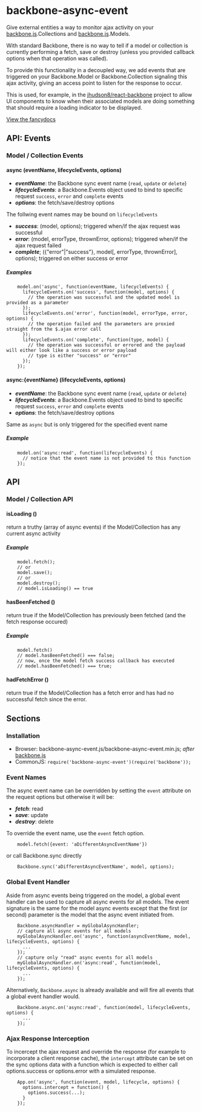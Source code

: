 backbone-async-event
====================
Give external entities a way to monitor ajax activity on your [backbone.js](http://backbonejs.org/).Collections and [backbone.js](http://backbonejs.org/).Models.

With standard Backbone, there is no way to tell if a model or collection is currently performing a fetch, save or destroy (unless you provided callback options when that operation was called).

To provide this functionality in a decoupled way, we add events that are triggered on your Backbone.Model or Backbone.Collection signaling this ajax activity, giving an access point to listen for the response to occur.

This is used, for example, in the [jhudson8/react-backbone](https://github.com/jhudson8/react-backbone) project to allow UI components to know when their associated models are doing something that should require a loading indicator to be displayed.

[View the fancydocs](http://jhudson8.github.io/fancydocs/index.html#project/jhudson8/react-backbone)


API: Events
--------

### Model / Collection Events

#### async (eventName, lifecycleEvents, options)
* ***eventName***: the Backbone sync event name (```read```, ```update``` or ```delete```)
* ***lifecycleEvents***: a Backbone.Events object used to bind to specific request ```success```, ```error``` and ```complete``` events
* ***options***: the fetch/save/destroy options

The follwing event names may be bound on ```lifecycleEvents```

* ***success***: (model, options); triggered when/if the ajax request was successful
* ***error***: (model, errorType, thrownError, options); triggered when/if the ajax request failed
* ***complete***; ({"error"|"success"}, model[, errorType, thrownError], options); triggered on either success or error

##### Examples
```
    model.on('async', function(eventName, lifecycleEvents) {
      lifecycleEvents.on('success', function(model, options) {
        // the operation was successful and the updated model is provided as a parameter
      });
      lifecycleEvents.on('error', function(model, errorType, error, options) {
        // the operation failed and the parameters are proxied straight from the $.ajax error call
      });
      lifecycleEvents.on('complete', function(type, model) {
        // the operation was successful or errored and the payload will either look like a success or error payload
        // type is either "success" or "error"
      });
    });
```


#### async:{eventName} (lifecycleEvents, options)
* ***eventName***: the Backbone sync event name (```read```, ```update``` or ```delete```)
* ***lifecycleEvents***: a Backbone.Events object used to bind to specific request ```success```, ```error``` and ```complete``` events
* ***options***: the fetch/save/destroy options

Same as ```async``` but is only triggered for the specified event name

##### Example
```
    model.on('async:read', function(lifecycleEvents) {
      // notice that the event name is not provided to this function
    });
```


API
--------

### Model / Collection API

#### isLoading ()
return a truthy (array of async events) if the Model/Collection has any current async activity

##### Example
```
    model.fetch();
    // or
    model.save();
    // or
    model.destroy();
    // model.isLoading() == true
```

#### hasBeenFetched ()
return true if the Model/Collection has previously been fetched (and the fetch response occured)

##### Example
```
    model.fetch()
    // model.hasBeenFetched() === false;
    // now, once the model fetch success callback has executed
    // model.hasBeenFetched() === true;
```

#### hadFetchError ()
return true if the Model/Collection has a fetch error and has had no successful fetch since the error.


Sections
----------

### Installation
* Browser: backbone-async-event.js/backbone-async-event.min.js; *after* [backbone.js](http://backbonejs.org/)
* CommonJS: ```require('backbone-async-event')(require('backbone'));```


### Event Names
The async event name can be overridden by setting the ```event``` attribute on the request options but otherwise it will be:

 * ***fetch***: read
 * ***save***: update
 * ***destroy***: delete

To override the event name, use the ```event``` fetch option.
```
    model.fetch({event: 'aDifferentAsyncEventName'})
```

or call Backbone.sync directly
```
    Backbone.sync('aDifferentAsyncEventName', model, options);
```


### Global Event Handler
Aside from async events being triggered on the model, a global event handler can be used to capture all async events for all models.  The event signature is the same for the model async events except that the first (or second) parameter is the model that the async event initiated from.
```
    Backbone.asyncHandler = myGlobalAsyncHandler;
    // capture all async events for all models
    myGlobalAsyncHandler.on('async', function(asyncEventName, model, lifecycleEvents, options) {
      ...
    });
    // capture only "read" async events for all models
    myGlobalAsyncHandler.on('async:read', function(model, lifecycleEvents, options) {
      ...
    });
```

Alternatively, ```Backbone.async``` is already available and will fire all events that a global event handler would.
```
    Backbone.async.on('async:read', function(model, lifecycleEvents, options) {
      ...
    });
```


### Ajax Response Interception
To incercept the ajax request and override the response (for example to incorporate a client response cache), the ```intercept``` attribute can be set on the sync options data with a function which is expected to either call options.success or options.error with a simulated response.
```
    App.on('async', function(event, model, lifecycle, options) {
      options.intercept = function() {
        options.success(...);
      }
    });
```
